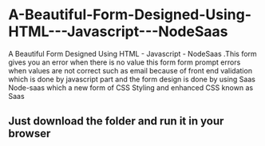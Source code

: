 # A-Beautiful-Form-Designed-Using-HTML---Javascript---NodeSaas
A Beautiful Form Designed Using HTML - Javascript - NodeSaas .This form gives you an error when there is no value this form form prompt errors when values are not correct such as email because of front end validation which is done by javascript part and the form design is done by using Saas Node-saas which a new form of CSS Styling and enhanced CSS known as Saas


## Just download the folder and run it in your browser 
